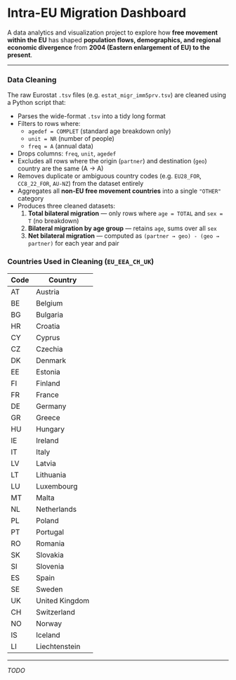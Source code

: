 # Intra-EU Migration Dashboard

A data analytics and visualization project to explore how **free movement within the EU** has shaped **population flows, demographics, and regional economic divergence** from **2004 (Eastern enlargement of EU) to the present**.

---

### Data Cleaning

The raw Eurostat `.tsv` files (e.g. `estat_migr_imm5prv.tsv`) are cleaned using a Python script that:

- Parses the wide-format `.tsv` into a tidy long format
- Filters to rows where:
  - `agedef = COMPLET` (standard age breakdown only)
  - `unit = NR` (number of people)
  - `freq = A` (annual data)
- Drops columns: `freq`, `unit`, `agedef`
- Excludes all rows where the origin (`partner`) and destination (`geo`) country are the same (A → A)
- Removes duplicate or ambiguous country codes (e.g. `EU28_FOR`, `CC8_22_FOR`, `AU-NZ`) from the dataset entirely
- Aggregates all **non-EU free movement countries** into a single `"OTHER"` category
- Produces three cleaned datasets:
  1. **Total bilateral migration** — only rows where `age = TOTAL` and `sex = T` (no breakdown)
  2. **Bilateral migration by age group** — retains `age`, sums over all `sex`
  3. **Net bilateral migration** — computed as `(partner → geo) - (geo → partner)` for each year and pair

### Countries Used in Cleaning (`EU_EEA_CH_UK`)

| Code | Country            |
|------|--------------------|
| AT   | Austria            |
| BE   | Belgium            |
| BG   | Bulgaria           |
| HR   | Croatia            |
| CY   | Cyprus             |
| CZ   | Czechia            |
| DK   | Denmark            |
| EE   | Estonia            |
| FI   | Finland            |
| FR   | France             |
| DE   | Germany            |
| GR   | Greece             |
| HU   | Hungary            |
| IE   | Ireland            |
| IT   | Italy              |
| LV   | Latvia             |
| LT   | Lithuania          |
| LU   | Luxembourg         |
| MT   | Malta              |
| NL   | Netherlands        |
| PL   | Poland             |
| PT   | Portugal           |
| RO   | Romania            |
| SK   | Slovakia           |
| SI   | Slovenia           |
| ES   | Spain              |
| SE   | Sweden             |
| UK   | United Kingdom     |
| CH   | Switzerland        |
| NO   | Norway             |
| IS   | Iceland            |
| LI   | Liechtenstein      |

---

_TODO_
